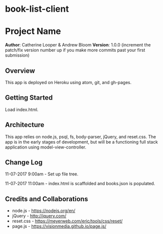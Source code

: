 # book-list-client

# Project Name

**Author**: Catherine Looper & Andrew Bloom
**Version**: 1.0.0 (increment the patch/fix version number up if you make more commits past your first submission)

## Overview
This app is deployed on Heroku using atom, git, and gh-pages.

## Getting Started
Load index.html.

## Architecture
This app relies on node.js, psql, fs, body-parser, jQuery, and reset.css.
The app is in the early stages of development, but will be a functioning full stack application using model-view-controller.

## Change Log

11-07-2017 9:00am - Set up file tree.

11-07-2017 11:00am - index.html is scaffolded and books.json is populated.

## Credits and Collaborations

* node.js - https://nodejs.org/en/
* jQuery - http://jquery.com/
* reset.css - https://meyerweb.com/eric/tools/css/reset/
* page.js - https://visionmedia.github.io/page.js/
